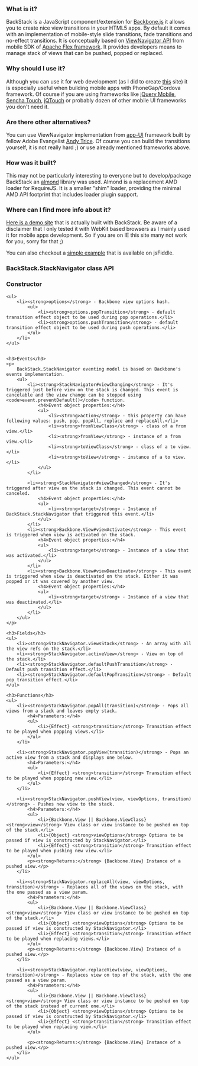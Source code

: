 ### What is it?
BackStack is a JavaScript component/extension for <a href='http://documentcloud.github.com/backbone' target='_blank'>Backbone.js</a> it allows you to create nice view
transitions in your HTML5 apps. By default it comes with an implementation of mobile-style slide transitions, fade transitions and no-effect transitions.
It is conceptually based on <a href='http://help.adobe.com/en_US/FlashPlatform/reference/actionscript/3/spark/components/ViewNavigator.html' target='_blank'>ViewNavigator API</a> from mobile SDK of
<a href='http://incubator.apache.org/flex/' target='_blank'>Apache Flex framework</a>. It provides developers means to manage stack of views that can be pushed, popped or replaced.

### Why should I use it?
Although you can use it for web development (as I did to create <a href='http://pwalczyszyn.github.com/backstack' target='_blank'>this</a> site) it is especially useful when building mobile apps with PhoneGap/Cordova framework.
Of course if you are using frameworks like <a href='http://jquerymobile.com/' target='_blank'>jQuery Mobile</a>, <a href='http://www.sencha.com/products/touch/' target='_blank'>Sencha Touch</a>, <a href='http://www.jqtouch.com/' target='_blank'>jQTouch</a> or probably dozen of other mobile UI frameworks you don't need it.

### Are there other alternatives?

You can use ViewNavigator implementation from <a href="http://triceam.github.com/app-UI/" target="_blank">app-UI</a> framework built by fellow Adobe Evangelist <a href="http://tricedesigns.com/" target="_blank">Andy Trice</a>. Of course you can build the transitions yourself, it is not really hard ;) or use already mentioned frameworks above.

### How was it built?

This may not be particularly interesting to everyone but to develop/package BackStack an <a href="https://github.com/jrburke/almond" target="_blank">almond</a> library was used. Almond is a replacement AMD loader for RequireJS. It is a smaller "shim" loader, providing the minimal AMD API footprint that includes loader plugin support.

### Where can I find more info about it?
<a href='http://pwalczyszyn.github.com/backstack' target='_blank'>Here is a demo site</a> that is actually built with BackStack. Be aware of a disclaimer that I only tested it with WebKit based browsers as I mainly used it for mobile apps development. So if you are on IE this site many not work for you, sorry for that ;)

You can also checkout a <a href='http://jsfiddle.net/pwalczyszyn/dwRQU' target='_blank'>simple example</a> that is available on jsFiddle.


### BackStack.StackNavigator class API
<div>
    <h3>Constructor</h3>


    <ul>
        <li><strong>options</strong> - Backbone view options hash.
            <ul>
                <li><strong>options.popTransition</strong> - default transition effect object to be used during pop operations.</li>
                <li><strong>options.pushTransition</strong> - default transition effect object to be used during push operations.</li>
            </ul>
        </li>
    </ul>


    <h3>Events</h3>
    <p>
        BackStack.StackNavigator eventing model is based on Backbone's events implementation.
        <ul>
            <li><strong>StackNavigator#viewChanging</strong> - It's triggered just before view on the stack is changed. This event is cancelable and the view change can be stopped using <code>event.preventDefault()</code> function.
                <h4>Event object properties:</h4>
                <ul>
                    <li><strong>action</strong> - this property can have following values: push, pop, popAll, replace and replaceAll.</li>
                    <li><strong>fromViewClass</strong> - class of a from view.</li>
                    <li><strong>fromView</strong> - instance of a from view.</li>
                    <li><strong>toViewClass</strong> - class of a to view.</li>
                    <li><strong>toView</strong> - instance of a to view.</li>
                </ul>
            </li>

            <li><strong>StackNavigator#viewChanged</strong> - It's triggered after view on the stack is changed. This event cannot be canceled.
                <h4>Event object properties:</h4>
                <ul>
                    <li><strong>target</strong> - Instance of BackStack.StackNavigator that triggered this event.</li>
                </ul>
            </li>
            <li><strong>Backbone.View#viewActivate</strong> - This event is triggered when view is activated on the stack.
                <h4>Event object properties:</h4>
                <ul>
                    <li><strong>target</strong> - Instance of a view that was activated.</li>
                </ul>
            </li>
            <li><strong>Backbone.View#viewDeactivate</strong> - This event is triggered when view is deactivated on the stack. Either it was popped or it was covered by another view.
                <h4>Event object properties:</h4>
                <ul>
                    <li><strong>target</strong> - Instance of a view that was deactivated.</li>
                </ul>
            </li>
        </ul>
    </p>

    <h3>Fields</h3>
    <ul>
        <li><strong>StackNavigator.viewsStack</strong> - An array with all the view refs on the stack.</li>
        <li><strong>StackNavigator.activeView</strong> - View on top of the stack.</li>
        <li><strong>StackNavigator.defaultPushTransition</strong> - Default push transition effect.</li>
        <li><strong>StackNavigator.defaultPopTransition</strong> - Default pop transition effect.</li>
    </ul>

    <h3>Functions</h3>
    <ul>
        <li><strong>StackNavigator.popAll(transition)</strong> - Pops all views from a stack and leaves empty stack.
            <h4>Parameters:</h4>
            <ul>
                <li>{Effect} <strong>transition</strong> Transition effect to be played when popping views.</li>
            </ul>
        </li>

        <li><strong>StackNavigator.popView(transition)</strong> - Pops an active view from a stack and displays one below.
            <h4>Parameters:</h4>
            <ul>
                <li>{Effect} <strong>transition</strong> Transition effect to be played when popping new view.</li>
            </ul>
        </li>

        <li><strong>StackNavigator.pushView(view, viewOptions, transition)</strong> - Pushes new view to the stack.
            <h4>Parameters:</h4>
            <ul>
                <li>{Backbone.View || Backbone.ViewClass} <strong>view</strong> View class or view instance to be pushed on top of the stack.</li>
                <li>{Object} <strong>viewOptions</strong> Options to be passed if view is constructed by StackNavigator.</li>
                <li>{Effect} <strong>transition</strong> Transition effect to be played when pushing new view.</li>
            </ul>
            <p><strong>Returns:</strong> {Backbone.View} Instance of a pushed view.</p>
        </li>

        <li><strong>StackNavigator.replaceAll(view, viewOptions, transition)</strong> - Replaces all of the views on the stack, with the one passed as a view param.
            <h4>Parameters:</h4>
            <ul>
                <li>{Backbone.View || Backbone.ViewClass} <strong>view</strong> View class or view instance to be pushed on top of the stack.</li>
                <li>{Object} <strong>viewOptions</strong> Options to be passed if view is constructed by StackNavigator.</li>
                <li>{Effect} <strong>transition</strong> Transition effect to be played when replacing views.</li>
            </ul>
            <p><strong>Returns:</strong> {Backbone.View} Instance of a pushed view.</p>
        </li>

        <li><strong>StackNavigator.replaceView(view, viewOptions, transition)</strong> - Replaces view on top of the stack, with the one passed as a view param.
            <h4>Parameters:</h4>
            <ul>
                <li>{Backbone.View || Backbone.ViewClass} <strong>view</strong> View class or view instance to be pushed on top of the stack instead of current one.</li>
                <li>{Object} <strong>viewOptions</strong> Options to be passed if view is constructed by StackNavigator.</li>
                <li>{Effect} <strong>transition</strong> Transition effect to be played when replacing view.</li>
            </ul>

            <p><strong>Returns:</strong> {Backbone.View} Instance of a pushed view.</p>
        </li>
    </ul>
</div>